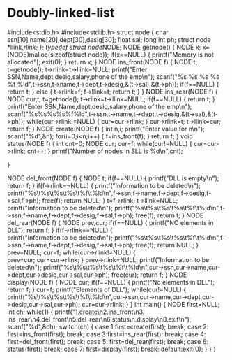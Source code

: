 # Doubly-linked-list
#include<stdio.h>
#include<stdlib.h>
struct node
{
	char ssn[10],name[20],dept[30],desig[30];
	float sal;
	long int ph;
	struct node *llink,*rlink;
};
typedef struct node*NODE;
NODE getnode()
{
	NODE x;
	x=(NODE)malloc(sizeof(struct node));
	if(x==NULL)
	{
	printf("Memory is not allocated");
	exit(0);
	}
	return x;
}
NODE ins_front(NODE f)
{
	NODE t;
	t=getnode();
	t->rlink=t->llink=NULL;
	printf("Enter SSN,Name,dept,desig,salary,phone of the emp\n");
	scanf("%s %s %s %s %f %ld",t->ssn,t->name,t->dept,t->desig,&(t->sal),&(t->ph));	
	if(f==NULL)
	{
		return t;
	}
	else
	{
		t->rlink=f;
		f->llink=t;
		return t;
	}
}
NODE ins_rear(NODE f)
{
	NODE cur,t;
	t=getnode();
	t->rlink=t->llink=NULL;
	if(f==NULL)
	{
		return t;
	}
	printf("Enter SSN,Name,dept,desig,salary,phone of the emp\n");
	scanf("%s%s%s%s%f%ld",t->ssn,t->name,t->dept,t->desig,&(t->sal),&(t->ph));
	while(cur->rlink!=NULL)
	{
		cur=cur->rlink;
	}
	cur->rlink=t;
	t->llink=cur;
	return f;
}
NODE create(NODE f)
{
	int n,i;
	printf("Enter value for n\n");
	scanf("%d",&n);
	for(i=0;i<n;i++)
	{
		f=ins_front(f);
	}
	return f;
	}
void status(NODE f)
{
	int cnt=0;
	NODE cur;
	cur=f;
	while(cur!=NULL)
	{
		cur=cur->rlink;
		cnt++;
	}
	printf("Number of nodes in SLL is %d\n",cnt);
	
}

NODE del_front(NODE f)
{
	NODE t;
	if(f==NULL)
	{
		printf("DLL is empty\n");
		return f;
	}
	if(f->rlink==NULL)
	{
		printf("Information to be deleted\n");
		printf("%s\t%s\t%s\t%s\t%f\t%ld\n",f->ssn,f->name,f->dept,f->desig,f->sal,f->ph);
		free(f);
		return NULL;
	}
	t=f->rlink;
	t->llink=NULL;
	printf("Information to be deleted\n");
	printf("%s\t%s\t%s\t%s\t%f\t%ld\n",f->ssn,f->name,f->dept,f->desig,f->sal,f->ph);
	free(f);
	return t;
}
NODE del_rear(NODE f)
{
	NODE prev,cur;
	if(f==NULL)
	{
	printf("NO elements in DLL");
	return f;
	}
	if(f->rlink==NULL)
	{	
	printf("Information to be deleted\n");
	printf("%s\t%s\t%s\t%s\t%f\t%ld\n",f->ssn,f->name,f->dept,f->desig,f->sal,f->ph);
	free(f);
	return NULL;
	}
	prev=NULL;
	cur=f;
	while(cur->rlink!=NULL)
	{	
	prev=cur;
	cur=cur->rlink;
	}
	prev->rlink=NULL;
	printf("Information to be deleted\n");
	printf("%s\t%s\t%s\t%s\t%f\t%ld\n",cur->ssn,cur->name,cur->dept,cur->desig,cur->sal,cur->ph);
	free(cur);
	return f;
}
NODE display(NODE f)
{
	NODE cur;
	if(f==NULL)
	{
	printf("No elements in DLL");
	return f;
	}
	cur=f;
	printf("Elements of DLL");
	while(cur!=NULL)
	{
	printf("%s\t%s\t%s\t%s\t%f\t%ld\n",cur->ssn,cur->name,cur->dept,cur->desig,cur->sal,cur->ph);
	cur=cur->rlink;
	}
}
int main()
{
	NODE first=NULL;
	int ch;
	while(1)
	{
				printf("1.create\n2.ins_front\n3. ins_rear\n4.del_front\n5.del_rear\n6.status\n.display\n8.exit\n");
		scanf("%d",&ch);
		switch(ch)
		{
		case 1:first=create(first);
		break;
		case 2:
		first=ins_front(first);
		break;
		case 3:first=ins_rear(first);
		break;
		case 4:
		first=del_front(first);
		break;
		case 5:
		first=del_rear(first);
		break;
		case 6:
		status(first);
		break;
		case 7:
		first=display(first);
		break;
		default:exit(0);
		}
	}
}
